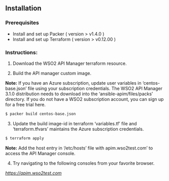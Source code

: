 
## Installation

### Prerequisites


* Install and set up Packer ( version > v1.4.0 )
* Install and set up Terraform ( version > v0.12.00 )


### Instructions:

1. Download the WSO2 API Manager terraform resource.

2. Build the API manager custom image. 

**Note:**  If you have an Azure subscription, update user variables in ‘centos-base.json’  file using your subscription credentials. The WSO2 API Manager 3.1.0 distribution needs to download into the  ‘ansible-apim/files/packs’ directory. If you do not have a WSO2 subscription account, you can sign up for a free trial here. 

```bash
$ packer build centos-base.json 
```


3. Update the build image-id in terraform ‘variables.tf’ file and ‘terraform.tfvars’ maintains the Azure subscription credentials. 

```bash
$ terraform apply
```  
   
**Note:**  Add the host entry in  ‘/etc/hosts’ file with <PUBLIC-IP> apim.wso2test.com’  to access the  API Manager console. 

4. Try navigating to the following consoles from your favorite browser.

*https://apim.wso2test.com*
